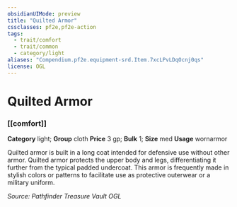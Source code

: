```yaml
---
obsidianUIMode: preview
title: "Quilted Armor"
cssclasses: pf2e,pf2e-action
tags:
  - trait/comfort
  - trait/common
  - category/light
aliases: "Compendium.pf2e.equipment-srd.Item.7xcLPvLDqOcnj0qs"
license: OGL
---
```

# Quilted Armor

### [[comfort]]

**Category** light; **Group** cloth
**Price** 3 gp; 
**Bulk** 1; **Size** med
**Usage** wornarmor

Quilted armor is built in a long coat intended for defensive use without other armor. Quilted armor protects the upper body and legs, differentiating it further from the typical padded undercoat. This armor is frequently made in stylish colors or patterns to facilitate use as protective outerwear or a military uniform.

*Source: Pathfinder Treasure Vault*
*OGL*